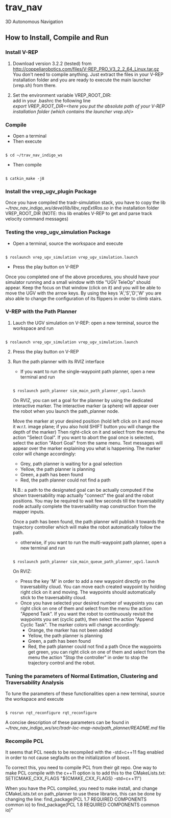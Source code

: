 # trav_nav
3D Autonomous Navigation 

## How to Install, Compile and Run

### Install V-REP

1. Download version 3.2.2 (tested) from http://coppeliarobotics.com/files/V-REP_PRO_V3_2_2_64_Linux.tar.gz <br />
    You don't need to compile anything. Just extract the files in your V-REP installation folder and you are ready to execute the main launcher (vrep.sh) from there. 

2. Set the environment variable VREP_ROOT_DIR: <br />
    add in your .bashrc the following line <br />
    _export VREP_ROOT_DIR=<here you put the absolute path of your V-REP installation folder (which contains the launcher vrep.sh)>_

### Compile

* Open a terminal
* Then execute
<pre><code class="c">
$ cd ~/trav_nav_indigo_ws
</code></pre>
* Then compile
<pre><code class="c">
$ catkin_make -j8
</code></pre>

### Install the vrep_ugv_plugin Package

Once you have compiled the tradr-simulation stack, you have to copy the lib _~/trav_nav_indigo_ws/devel/lib/libv_repExtRos.so_ in the installation folder VREP_ROOT_DIR (NOTE: this lib enables V-REP to get and parse track velocity command messages)

### Testing the vrep_ugv_simulation Package

* Open a terminal, source the workspace and execute
<pre><code class="c">
$ roslaunch vrep_ugv_simulation vrep_ugv_simulation.launch
</code></pre>

* Press the play button on V-REP

Once you completed one of the above procedures, you should have your simulator running and a small window with title "UGV TeleOp" should appear. Keep the focus on that window (click on it) and you will be able to move the UGV with the arrow keys. By using the keys 'A','S','D','W' you are also able to change the configuration of its flippers in order to climb stairs.

### V-REP with the Path Planner

1. Lauch the UGV simulation on V-REP: open a new terminal, source the workspace and run
<pre><code class="c">
$ roslaunch vrep_ugv_simulation vrep_ugv_simulation.launch
</code></pre>

2. Press the play button on V-REP

3. Run the path planner with its RVIZ interface
   - If you want to run the single-waypoint path planner, open a new terminal and run 
   <pre><code class="c">
   $ roslaunch path_planner sim_main_path_planner_ugv1.launch
   </code></pre>

   On RVIZ, you can set a goal for the planner by using the dedicated interactive marker. The interactive marker (a sphere) will appear over the robot when you launch the path_planner node.

   Move the marker at your desired position (hold left click on it and move it w.r.t. image plane; if you also hold SHIFT button you will change the depth of the marker)
   Then right-click on it and select from the menu the action "Select Goal". If you want to abort the goal once is selected, select the action "Abort Goal" from the same menu.
   Text messages will appear over the marker explaining you what is happening. The marker color will change accordingly:
     - Grey, path planner is waiting for a goal selection
     - Yellow, the path planner is planning
     - Green, a path has been found
     - Red, the path planner could not find a path

   N.B.: a path to the designated goal can be actually computed if the shown traversability map actually "connect" the goal and the robot positions. 
   You may be required to wait few seconds till the traversability node actually complete the traversability map construction from the mapper inputs.

   Once a path has been found, the path planner will publish it towards the trajectory controller which will make the robot automatically follow the path.

   - otherwise, if you want to run the multi-waypoint path planner, open a new terminal and run 
   <pre><code class="c">
   $ roslaunch path_planner sim_main_queue_path_planner_ugv1.launch
   </code></pre>

   On RVIZ:

     - Press the key 'M' in order to add a new waypoint directly on the traversability cloud. You can move each created waypoint by holding right click on it and moving. The waypoints should automatically stick to the traversability cloud.
     - Once you have selected your desired number of waypoints you can right click on one of them and select from the menu the action "Append Task". If you want the robot to continuously revisit the waypoints you set (cyclic path), then select the action "Append Cyclic Task".
    The marker colors will change accordingly:
       - Orange, the marker has not been added
       - Yellow, the path planner is planning
       - Green, a path has been found
       - Red, the path planner could not find a path
    Once the waypoints get green, you can right click on one of them and select from the menu the action "Stop the controller" in order to stop the trajectory control and the robot.

### Tuning the parameters of Normal Estimation, Clustering and Traversability Analysis
To tune the parameters of these functionalities open a new terminal, source the workspace and execute
<pre><code class="c">
$ rosrun rqt_reconfigure rqt_reconfigure
</code></pre>

A concise description of these parameters can be found in _~/trav_nav_indigo_ws/src/tradr-loc-map-nav/path_planner/README.md_ file

### Recompile PCL
It seems that PCL needs to be recompiled with the -std=c++11 flag enabled in order to not cause segfaults on the initialization of boost.

To correct this, you need to compile PCL from their git repo. One way to make PCL compile with the c++11 option is to add this to the CMakeLists.txt: SET(CMAKE_CXX_FLAGS "${CMAKE_CXX_FLAGS} -std=c++11")

When you have the PCL compiled, you need to make install, and change CMakeLists.txt on path\_planner to use these libraries, this can be done by changing the line: find\_package(PCL 1.7 REQUIRED COMPONENTS common io) to find_package(PCL 1.8 REQUIRED COMPONENTS common io)"

